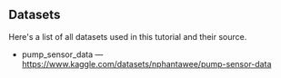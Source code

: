 ## Datasets

Here's a list of all datasets used in this tutorial and their source.

- pump_sensor_data — https://www.kaggle.com/datasets/nphantawee/pump-sensor-data
